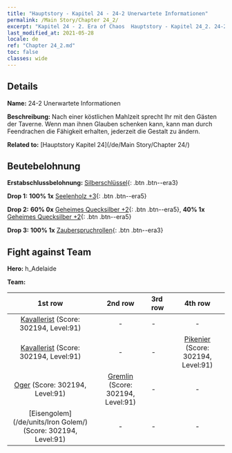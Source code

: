 ```yaml
---
title: "Hauptstory - Kapitel 24 - 24-2 Unerwartete Informationen"
permalink: /Main Story/Chapter 24_2/
excerpt: "Kapitel 24 - 2. Era of Chaos  Hauptstory - Kapitel 24_2. 24-2 Unerwartete Informationen"
last_modified_at: 2021-05-28
locale: de
ref: "Chapter 24_2.md"
toc: false
classes: wide
---
```


## Details

 **Name:** 24-2 Unerwartete Informationen

 **Beschreibung:** Nach einer köstlichen Mahlzeit sprecht Ihr mit den Gästen der Taverne. Wenn man ihnen Glauben schenken kann, kann man durch Feendrachen die Fähigkeit erhalten, jederzeit die Gestalt zu ändern.

 **Related to:** [Hauptstory Kapitel 24](/de/Main Story/Chapter 24/)

## Beutebelohnung

 **Erstabschlussbelohnung:** [Silberschlüssel](/ItemsDE/con_693/){: .btn .btn--era3}

 **Drop 1:** **100% 1x** [Seelenholz +3](/ItemsDE/mat_83/){: .btn .btn--era5}

 **Drop 2:** **60% 0x** [Geheimes Quecksilber +2](/ItemsDE/mat_77/){: .btn .btn--era5}, **40% 1x** [Geheimes Quecksilber +2](/ItemsDE/mat_77/){: .btn .btn--era5}

 **Drop 3:** **100% 1x** [Zauberspruchrollen](/ItemsDE/con_694/){: .btn .btn--era3}


## Fight against Team
 **Hero:** h_Adelaide

 **Team:**


  | 1st row | 2nd row | 3rd row | 4th row |
  |:----:|:----:|:----|:----:|
  | [Kavallerist](/de/units/Cavalier/) (Score: 302194, Level:91)  | - | - | - |
  | [Kavallerist](/de/units/Cavalier/) (Score: 302194, Level:91)  | - | - | [Pikenier](/de/units/Pikeman/) (Score: 302194, Level:91)  |
  | [Oger](/de/units/Ogre/) (Score: 302194, Level:91)  | [Gremlin](/de/units/Gremlin/) (Score: 302194, Level:91)  | - | - |
  | [Eisengolem](/de/units/Iron Golem/) (Score: 302194, Level:91)  | - | - | - |


